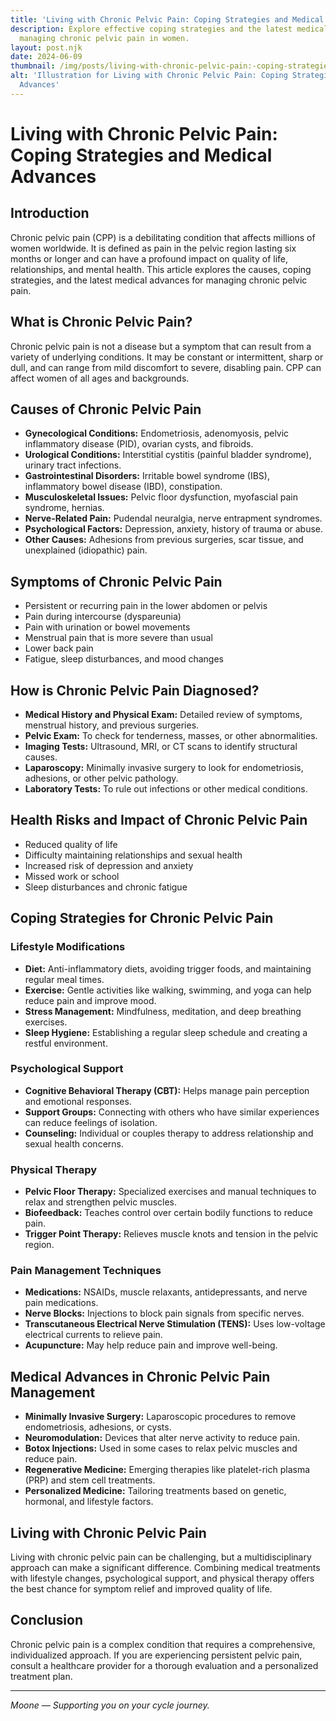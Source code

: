 ```yaml
---
title: 'Living with Chronic Pelvic Pain: Coping Strategies and Medical Advances'
description: Explore effective coping strategies and the latest medical advances for
  managing chronic pelvic pain in women.
layout: post.njk
date: 2024-06-09
thumbnail: /img/posts/living-with-chronic-pelvic-pain:-coping-strategies-and-medical-advances.webp
alt: 'Illustration for Living with Chronic Pelvic Pain: Coping Strategies and Medical
  Advances'
---
```


# Living with Chronic Pelvic Pain: Coping Strategies and Medical Advances

## Introduction

Chronic pelvic pain (CPP) is a debilitating condition that affects millions of women worldwide. It is defined as pain in the pelvic region lasting six months or longer and can have a profound impact on quality of life, relationships, and mental health. This article explores the causes, coping strategies, and the latest medical advances for managing chronic pelvic pain.

## What is Chronic Pelvic Pain?

Chronic pelvic pain is not a disease but a symptom that can result from a variety of underlying conditions. It may be constant or intermittent, sharp or dull, and can range from mild discomfort to severe, disabling pain. CPP can affect women of all ages and backgrounds.

## Causes of Chronic Pelvic Pain

- **Gynecological Conditions:** Endometriosis, adenomyosis, pelvic inflammatory disease (PID), ovarian cysts, and fibroids.
- **Urological Conditions:** Interstitial cystitis (painful bladder syndrome), urinary tract infections.
- **Gastrointestinal Disorders:** Irritable bowel syndrome (IBS), inflammatory bowel disease (IBD), constipation.
- **Musculoskeletal Issues:** Pelvic floor dysfunction, myofascial pain syndrome, hernias.
- **Nerve-Related Pain:** Pudendal neuralgia, nerve entrapment syndromes.
- **Psychological Factors:** Depression, anxiety, history of trauma or abuse.
- **Other Causes:** Adhesions from previous surgeries, scar tissue, and unexplained (idiopathic) pain.

## Symptoms of Chronic Pelvic Pain

- Persistent or recurring pain in the lower abdomen or pelvis
- Pain during intercourse (dyspareunia)
- Pain with urination or bowel movements
- Menstrual pain that is more severe than usual
- Lower back pain
- Fatigue, sleep disturbances, and mood changes

## How is Chronic Pelvic Pain Diagnosed?

- **Medical History and Physical Exam:** Detailed review of symptoms, menstrual history, and previous surgeries.
- **Pelvic Exam:** To check for tenderness, masses, or other abnormalities.
- **Imaging Tests:** Ultrasound, MRI, or CT scans to identify structural causes.
- **Laparoscopy:** Minimally invasive surgery to look for endometriosis, adhesions, or other pelvic pathology.
- **Laboratory Tests:** To rule out infections or other medical conditions.

## Health Risks and Impact of Chronic Pelvic Pain

- Reduced quality of life
- Difficulty maintaining relationships and sexual health
- Increased risk of depression and anxiety
- Missed work or school
- Sleep disturbances and chronic fatigue

## Coping Strategies for Chronic Pelvic Pain

### Lifestyle Modifications

- **Diet:** Anti-inflammatory diets, avoiding trigger foods, and maintaining regular meal times.
- **Exercise:** Gentle activities like walking, swimming, and yoga can help reduce pain and improve mood.
- **Stress Management:** Mindfulness, meditation, and deep breathing exercises.
- **Sleep Hygiene:** Establishing a regular sleep schedule and creating a restful environment.

### Psychological Support

- **Cognitive Behavioral Therapy (CBT):** Helps manage pain perception and emotional responses.
- **Support Groups:** Connecting with others who have similar experiences can reduce feelings of isolation.
- **Counseling:** Individual or couples therapy to address relationship and sexual health concerns.

### Physical Therapy

- **Pelvic Floor Therapy:** Specialized exercises and manual techniques to relax and strengthen pelvic muscles.
- **Biofeedback:** Teaches control over certain bodily functions to reduce pain.
- **Trigger Point Therapy:** Relieves muscle knots and tension in the pelvic region.

### Pain Management Techniques

- **Medications:** NSAIDs, muscle relaxants, antidepressants, and nerve pain medications.
- **Nerve Blocks:** Injections to block pain signals from specific nerves.
- **Transcutaneous Electrical Nerve Stimulation (TENS):** Uses low-voltage electrical currents to relieve pain.
- **Acupuncture:** May help reduce pain and improve well-being.

## Medical Advances in Chronic Pelvic Pain Management

- **Minimally Invasive Surgery:** Laparoscopic procedures to remove endometriosis, adhesions, or cysts.
- **Neuromodulation:** Devices that alter nerve activity to reduce pain.
- **Botox Injections:** Used in some cases to relax pelvic muscles and reduce pain.
- **Regenerative Medicine:** Emerging therapies like platelet-rich plasma (PRP) and stem cell treatments.
- **Personalized Medicine:** Tailoring treatments based on genetic, hormonal, and lifestyle factors.

## Living with Chronic Pelvic Pain

Living with chronic pelvic pain can be challenging, but a multidisciplinary approach can make a significant difference. Combining medical treatments with lifestyle changes, psychological support, and physical therapy offers the best chance for symptom relief and improved quality of life.

## Conclusion

Chronic pelvic pain is a complex condition that requires a comprehensive, individualized approach. If you are experiencing persistent pelvic pain, consult a healthcare provider for a thorough evaluation and a personalized treatment plan.

---

*Moone — Supporting you on your cycle journey.* 